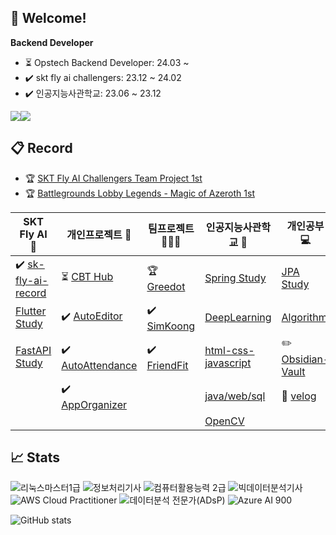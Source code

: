 ## 🚀 Welcome!
**Backend Developer**
- ⏳ Opstech Backend Developer: 24.03 ~
- ✔️ skt fly ai challengers: 23.12 ~ 24.02 
- ✔️ 인공지능사관학교: 23.06 ~ 23.12



<img src="https://img.shields.io/badge/springboot-6DB33F?style=for-the-badge&logo=springboot&logoColor=white"><img src="https://img.shields.io/badge/linux-FCC624?style=for-the-badge&logo=linux&logoColor=black">  


## 📋 Record
- 🏆 [SKT Fly AI Challengers Team Project 1st](https://github.com/GreeDot/greedot)
- 🏆 [Battlegrounds Lobby Legends - Magic of Azeroth 1st](https://esports.gg/news/hearthstone/rimgosu-wins-battlegrounds-lobby-legends/)

| SKT Fly AI 🦋 | 개인프로젝트 🧑 | 팀프로젝트 👨‍👦‍👦 | 인공지능사관학교 🏫 | 개인공부 💻 |
| ---- | ---- | ---- | ---- | ---- |
| ✔️ [sk-fly-ai-record](https://github.com/rimgosu/sk-fly-ai-record)  | ⏳ [CBT Hub](https://github.com/rimgosu/CbtHub)  | 🏆 [Greedot](https://github.com/GreeDot/greedot) | [Spring Study](https://github.com/rimgosu/SpringStudy) | [JPA Study](https://github.com/rimgosu/JpaStudy) |
| [Flutter Study](https://github.com/rimgosu/FlutterStudy) | ✔️ [AutoEditor](https://github.com/rimgosu/autoeditor)  | ✔️ [SimKoong](https://github.com/rimgosu/SimKoong)  | [DeepLearning](https://github.com/rimgosu/DeepLearning) | [Algorithm](https://github.com/rimgosu/Algorithm) |
| [FastAPI Study](https://github.com/rimgosu/FastApiStudy) | ✔️ [AutoAttendance](https://github.com/rimgosu/AutoAttendance)  | ✔️ [FriendFit](https://github.com/rimgosu/FriendFit)   | [html-css-javascript](https://github.com/rimgosu/html-css-javascript) | ✏️ [Obsidian-Vault](https://github.com/rimgosu/Obsidian-Vault)  |
|  | ✔️ [AppOrganizer](https://github.com/rimgosu/AppOrganizer)  |  | [java/web/sql](https://github.com/rimgosu/Lectures) | 📒 [velog](https://github.com/rimgosu/velog)  |
|  |  |  | [OpenCV](https://github.com/rimgosu/OpenCV) |  |

## 📈 Stats
![리눅스마스터1급](https://img.shields.io/badge/리눅스마스터1급-FCC624?style=for-the-badge&logo=linux&logoColor=black)
![정보처리기사](https://img.shields.io/badge/정보처리기사-5B0BB5?style=for-the-badge&logo=semanticscholar&logoColor=white)
![컴퓨터활용능력 2급](https://img.shields.io/badge/컴퓨터활용능력2급-217346?style=for-the-badge&logo=microsoftexcel&logoColor=white)
![빅데이터분석기사](https://img.shields.io/badge/빅데이터분석기사-632CA6?style=for-the-badge&logo=datadog&logoColor=white)
![AWS Cloud Practitioner](https://img.shields.io/badge/AWS%20Cloud%20Practitioner-232F3E?style=for-the-badge&logo=amazonaws&logoColor=white)
![데이터분석 전문가(ADsP)](https://img.shields.io/badge/ADsP-D0271D?style=for-the-badge&logo=adp&logoColor=white)
![Azure AI 900](https://img.shields.io/badge/Azure%20AI%20Fundamentals-0078D4?style=for-the-badge&logo=microsoftazure&logoColor=white)

![GitHub stats](https://github-readme-stats.vercel.app/api?username=rimgosu&count_private=true&show_icons=true)
